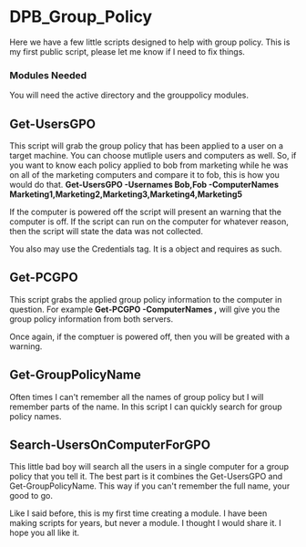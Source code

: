 # DPB_Group_Policy
Here we have a few little scripts designed to help with group policy. This is my first public script, please let me know if I need to fix things. 

<h3>Modules Needed</h3>
You will need the active directory and the grouppolicy modules. 

<h2>Get-UsersGPO</h2>
This script will grab the group policy that has been applied to a user on a target machine. You can choose mutliple users and computers as well. So, if you want to know each policy applied to bob from marketing while he was on all of the marketing computers and compare it to fob, this is how you would do that. <b>Get-UsersGPO -Usernames Bob,Fob -ComputerNames Marketing1,Marketing2,Marketing3,Marketing4,Marketing5</b>

If the computer is powered off the script will present an warning that the computer is off. If the script can run on the computer for whatever reason, then the script will state the data was not collected. 

You also may use the Credentials tag. It is a object and requires as such. 

<h2>Get-PCGPO</h2>
This script grabs the applied group policy information to the computer in question. For example <b>Get-PCGPO -ComputerNames <server1>,<server2></b> will give you the group policy information from both servers. 

Once again, if the comptuer is powered off, then you will be greated with a warning.

<h2>Get-GroupPolicyName</h2>
Often times I can't remember all the names of group policy but I will remember parts of the name. In this script I can quickly search for group policy names.

<h2>Search-UsersOnComputerForGPO</h2>
This little bad boy will search all the users in a single computer for a group policy that you tell it. The best part is it combines the Get-UsersGPO and Get-GroupPolicyName. This way if you can't remember the full name, your good to go. 

Like I said before, this is my first time creating a module. I have been making scripts for years, but never a module. I thought I would share it. I hope you all like it. 
